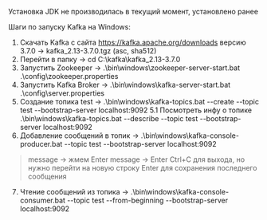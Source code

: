 Установка JDK не производилась в текущий момент, установлено ранее

Шаги по запуску Kafka на Windows:
1. Скачать Kafka с сайта https://kafka.apache.org/downloads версию 3.7.0  ->  kafka_2.13-3.7.0.tgz (asc, sha512) 
2. Перейти в папку  -> cd C:\kafka\kafka_2.13-3.7.0 
3. Запустить Zookeeper -> .\bin\windows\zookeeper-server-start.bat .\config\zookeeper.properties
4. Запустить Kafka Broker -> .\bin\windows\kafka-server-start.bat .\config\server.properties
5. Создание топика test -> .\bin\windows\kafka-topics.bat --create --topic test --bootstrap-server localhost:9092
5.1 Посмотреть инфу о топике .\bin\windows\kafka-topics.bat --describe --topic test --bootstrap-server localhost:9092
6. Добавление сообщений в топик -> .\bin\windows\kafka-console-producer.bat --topic test --bootstrap-server localhost:9092
> message  -> жмем Enter
> message  -> Enter
Ctrl+C для выхода, но нужно перейти на новую строку Enter для сохранения последнего сообщения
7. Чтение сообщений из топика -> .\bin\windows\kafka-console-consumer.bat --topic test --from-beginning --bootstrap-server localhost:9092